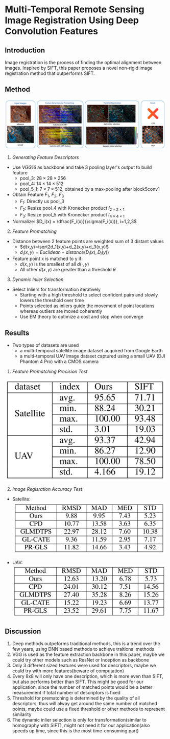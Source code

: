 # Multi-Temporal Remote Sensing Image Registration Using Deep Convolution Features

## Introduction

Image registration is the process of finding the optimal alignment between images. Inspired by SIFT, this paper proposes a novel non-rigid image registration method that outperforms SIFT.

## Method

![](./figure/multi-temporal_remote_sensing_image_registration_using_deep_convolutional_features.png)


1. *Generating Feature Descriptors*
- Use *VGG16* as backbone and take 3 pooling layer's output to build feature
	- pool_3: $28\times28\times256$
	- pool_4: $14\times14\times512$
	- pool_5_1: $7\times7\times512$, obtained by a max-pooling after block5conv1
- Obtain Feature $F_1$, $F_2$, $F_3$
	- $F_1$: Directly us pool_3
	- $F_2$: Resize pool_4 with Kronecker product $I_{2\times2\times1}$
	- $F_3$: Resize pool_5 with Kronecker product $I_{4\times4\times1}$
- Normalize: $D_i(x) = \dfrac{F_i(x)}{\sigma(F_i(x))}, i=1,2,3$

2. *Feature Prematching*
- Distance between 2 feature points are weighted sum of 3 distant values
	- $d(x,y)=\sqrt2d_1(x,y)+d_2(x,y)+d_3(x,y)$
	- $d_i(x,y) = Euclidean-distance(D_i(x), D_i(y))$
- Feature point x is matched to y if:
	- $d(x,y)$ is the smallest of all $d(\cdot, y)$
	- All other $d(x,y)$ are greater than a threshold $\theta$

3. *Dynamic Inlier Selection*
- Select Inliers for transformation iteratively
	- Starting with a high threshold to select confident pairs and slowly lowers the threshold over time
	- Points selected as inliers guide the movement of point locations whereas outliers are moved coherently
	- Use EM theory to optimize a cost and stop when converge

## Results

- Two types of datasets are used
	- a multi-temporal satellite image dataset acquired from Google Earth
	- a multi-temporal UAV image dataset captured using a small UAV (DJI Phantom 4 Pro) with a CMOS camera

1. *Feature Prematching Precision Test*

![](./figure/multi-temporal_remote_sensing_image_registration_using_deep_convolutional_features_result1.png)

2. *Image Regisration Accuracy Test*

- Satellite:
![](./figure/multi-temporal_remote_sensing_image_registration_using_deep_convolutional_features_result2.png)

- UAV:
![](./figure/multi-temporal_remote_sensing_image_registration_using_deep_convolutional_features_result3.png)

## Discussion

1. Deep methods outpeforms traditional methods, this is a trend over the few years, using DNN based methods to achieve traitional methods
2. VGG is used as the feature extraction backbone in this paper, maybe we could try other models such as ResNet or Inception as backbone
3. Only 3 different sized features were used for descriptors, maybe we could try with more features(beware of computation)
4. Every 8x8 will only have one description, which is more even than SIFT, but also performs better than SIFT. This might be good for our application, since the number of matched points would be a better measurement if total number of descriptors is fixed
5. Threshold for prematching is determined by the quality of all descriptors, thus will alway get around the same number of matched points, maybe could use a fixed threshold or other methods to represent similarity
6. The dynamic inlier selection is only for transformation(similar to homography with SIFT), might not need it for our application(also speeds up time, since this is the most time-consuming part)
